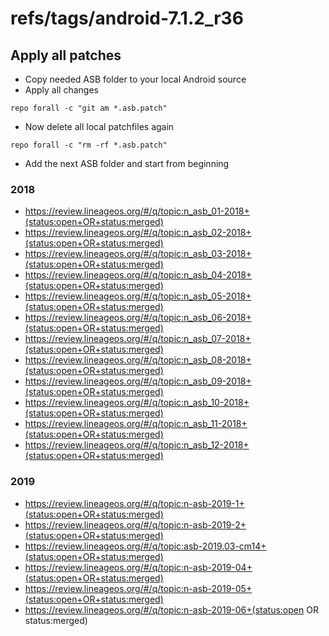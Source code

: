 # refs/tags/android-7.1.2_r36

## Apply all patches

- Copy needed ASB folder to your local Android source
- Apply all changes

```
repo forall -c "git am *.asb.patch"
```

- Now delete all local patchfiles again

```
repo forall -c "rm -rf *.asb.patch"
```

- Add the next ASB folder and start from beginning


### 2018

- https://review.lineageos.org/#/q/topic:n_asb_01-2018+(status:open+OR+status:merged)
- https://review.lineageos.org/#/q/topic:n_asb_02-2018+(status:open+OR+status:merged)
- https://review.lineageos.org/#/q/topic:n_asb_03-2018+(status:open+OR+status:merged)
- https://review.lineageos.org/#/q/topic:n_asb_04-2018+(status:open+OR+status:merged)
- https://review.lineageos.org/#/q/topic:n_asb_05-2018+(status:open+OR+status:merged)
- https://review.lineageos.org/#/q/topic:n_asb_06-2018+(status:open+OR+status:merged)
- https://review.lineageos.org/#/q/topic:n_asb_07-2018+(status:open+OR+status:merged)
- https://review.lineageos.org/#/q/topic:n_asb_08-2018+(status:open+OR+status:merged)
- https://review.lineageos.org/#/q/topic:n_asb_09-2018+(status:open+OR+status:merged)
- https://review.lineageos.org/#/q/topic:n_asb_10-2018+(status:open+OR+status:merged)
- https://review.lineageos.org/#/q/topic:n_asb_11-2018+(status:open+OR+status:merged)
- https://review.lineageos.org/#/q/topic:n_asb_12-2018+(status:open+OR+status:merged)

### 2019

- https://review.lineageos.org/#/q/topic:n-asb-2019-1+(status:open+OR+status:merged)
- https://review.lineageos.org/#/q/topic:n-asb-2019-2+(status:open+OR+status:merged)
- https://review.lineageos.org/#/q/topic:asb-2019.03-cm14+(status:open+OR+status:merged)
- https://review.lineageos.org/#/q/topic:n-asb-2019-04+(status:open+OR+status:merged)
- https://review.lineageos.org/#/q/topic:n-asb-2019-05+(status:open+OR+status:merged)
- https://review.lineageos.org/#/q/topic:n-asb-2019-06+(status:open OR status:merged)
